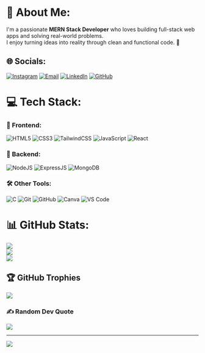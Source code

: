 # 💫 About Me:
I'm a passionate **MERN Stack Developer** who loves building full-stack web apps and solving real-world problems.<br>
I enjoy turning ideas into reality through clean and functional code. 🚀

## 🌐 Socials:
[![Instagram](https://img.shields.io/badge/Instagram-%23E4405F.svg?logo=Instagram&logoColor=white)](https://instagram.com/hyder_bhat)
[![Email](https://img.shields.io/badge/Email-D14836?logo=gmail&logoColor=white)](mailto:hyderbhat010@gmail.com)
[![LinkedIn](https://img.shields.io/badge/LinkedIn-%230077B5.svg?logo=linkedin&logoColor=white)](https://www.linkedin.com/in/hyder-bhat-a3b8a0281/)
[![GitHub](https://img.shields.io/badge/GitHub-000000?logo=github&logoColor=white)](https://github.com/Hyderbhat)

# 💻 Tech Stack:
### 🚀 Frontend:
![HTML5](https://img.shields.io/badge/html5-%23E34F26.svg?style=for-the-badge&logo=html5&logoColor=white)
![CSS3](https://img.shields.io/badge/css3-%231572B6.svg?style=for-the-badge&logo=css3&logoColor=white)
![TailwindCSS](https://img.shields.io/badge/tailwindcss-%2306B6D4.svg?style=for-the-badge&logo=tailwindcss&logoColor=white)
![JavaScript](https://img.shields.io/badge/javascript-%23323330.svg?style=for-the-badge&logo=javascript&logoColor=%23F7DF1E)
![React](https://img.shields.io/badge/react-%2320232a.svg?style=for-the-badge&logo=react&logoColor=%2361DAFB)

### 🧠 Backend:
![NodeJS](https://img.shields.io/badge/node.js-6DA55F?style=for-the-badge&logo=node.js&logoColor=white)
![ExpressJS](https://img.shields.io/badge/express.js-%23404d59.svg?style=for-the-badge&logo=express&logoColor=%2361DAFB)
![MongoDB](https://img.shields.io/badge/mongodb-%234ea94b.svg?style=for-the-badge&logo=mongodb&logoColor=white)

### 🛠️ Other Tools:
![C](https://img.shields.io/badge/c-%2300599C.svg?style=for-the-badge&logo=c&logoColor=white)
![Git](https://img.shields.io/badge/git-%23F05033.svg?style=for-the-badge&logo=git&logoColor=white)
![GitHub](https://img.shields.io/badge/github-%23121011.svg?style=for-the-badge&logo=github&logoColor=white)
![Canva](https://img.shields.io/badge/Canva-%2300C4CC.svg?style=for-the-badge&logo=Canva&logoColor=white)
![VS Code](https://img.shields.io/badge/VS%20Code-%23007ACC.svg?style=for-the-badge&logo=visual-studio-code&logoColor=white)

# 📊 GitHub Stats:
![](https://github-readme-stats.vercel.app/api?username=Hyderbhat&theme=dark&hide_border=false&include_all_commits=false&count_private=false)<br/>
![](https://nirzak-streak-stats.vercel.app/?user=Hyderbhat&theme=dark&hide_border=false)<br/>
![](https://github-readme-stats.vercel.app/api/top-langs/?username=Hyderbhat&theme=dark&hide_border=false&include_all_commits=false&count_private=false&layout=compact)

## 🏆 GitHub Trophies
![](https://github-profile-trophy.vercel.app/?username=Hyderbhat&theme=radical&no-frame=false&no-bg=true&margin-w=4)

### ✍️ Random Dev Quote
![](https://quotes-github-readme.vercel.app/api?type=horizontal&theme=radical)

---
[![](https://visitcount.itsvg.in/api?id=Hyderbhat&icon=0&color=0)](https://visitcount.itsvg.in)

<!-- Proudly created with GPRM ( https://gprm.itsvg.in ) -->
